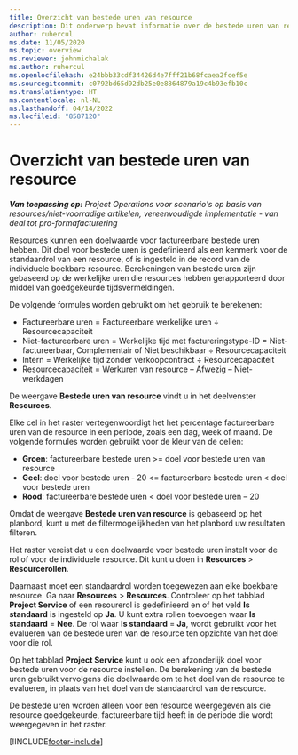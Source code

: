```yaml
---
title: Overzicht van bestede uren van resource
description: Dit onderwerp bevat informatie over de bestede uren van resources in Project Operations.
author: ruhercul
ms.date: 11/05/2020
ms.topic: overview
ms.reviewer: johnmichalak
ms.author: ruhercul
ms.openlocfilehash: e24bbb33cdf34426d4e7fff21b68fcaea2fcef5e
ms.sourcegitcommit: c0792bd65d92db25e0e8864879a19c4b93efb10c
ms.translationtype: HT
ms.contentlocale: nl-NL
ms.lasthandoff: 04/14/2022
ms.locfileid: "8587120"
---
```

# <a name="resource-utilization-overview"></a>Overzicht van bestede uren van resource

_**Van toepassing op:** Project Operations voor scenario's op basis van resources/niet-voorradige artikelen, vereenvoudigde implementatie - van deal tot pro-formafacturering_

Resources kunnen een doelwaarde voor factureerbare bestede uren hebben. Dit doel voor bestede uren is gedefinieerd als een kenmerk voor de standaardrol van een resource, of is ingesteld in de record van de individuele boekbare resource. Berekeningen van bestede uren zijn gebaseerd op de werkelijke uren die resources hebben gerapporteerd door middel van goedgekeurde tijdsvermeldingen.

De volgende formules worden gebruikt om het gebruik te berekenen:

  - Factureerbare uren = Factureerbare werkelijke uren ÷ Resourcecapaciteit
  - Niet-factureerbare uren = Werkelijke tijd met factureringstype-ID = Niet-factureerbaar, Complementair of Niet beschikbaar ÷ Resourcecapaciteit
  - Intern = Werkelijke tijd zonder verkoopcontract ÷ Resourcecapaciteit
  - Resourcecapaciteit = Werkuren van resource – Afwezig – Niet-werkdagen

De weergave **Bestede uren van resource** vindt u in het deelvenster **Resources**.

Elke cel in het raster vertegenwoordigt het het percentage factureerbare uren van de resource in een periode, zoals een dag, week of maand. De volgende formules worden gebruikt voor de kleur van de cellen:

  - **Groen**: factureerbare bestede uren >= doel voor bestede uren van resource
  - **Geel**: doel voor bestede uren - 20 <= factureerbare bestede uren < doel voor bestede uren
  - **Rood**: factureerbare bestede uren < doel voor bestede uren – 20

Omdat de weergave **Bestede uren van resource** is gebaseerd op het planbord, kunt u met de filtermogelijkheden van het planbord uw resultaten filteren.

Het raster vereist dat u een doelwaarde voor bestede uren instelt voor de rol of voor de individuele resource. Dit kunt u doen in **Resources** > **Resourcerollen**.

Daarnaast moet een standaardrol worden toegewezen aan elke boekbare resource. Ga naar **Resources** > **Resources**. Controleer op het tabblad **Project Service** of een resourerol is gedefinieerd en of het veld **Is standaard** is ingesteld op **Ja**. U kunt extra rollen toevoegen waar **Is standaard** = **Nee**. De rol waar **Is standaard** = **Ja**, wordt gebruikt voor het evalueren van de bestede uren van de resource ten opzichte van het doel voor die rol.

Op het tabblad **Project Service** kunt u ook een afzonderlijk doel voor bestede uren voor de resource instellen. De berekening van de bestede uren gebruikt vervolgens die doelwaarde om te het doel van de resource te evalueren, in plaats van het doel van de standaardrol van de resource.

De bestede uren worden alleen voor een resource weergegeven als die resource goedgekeurde, factureerbare tijd heeft in de periode die wordt weergegeven in het raster.


[!INCLUDE[footer-include](../includes/footer-banner.md)]
